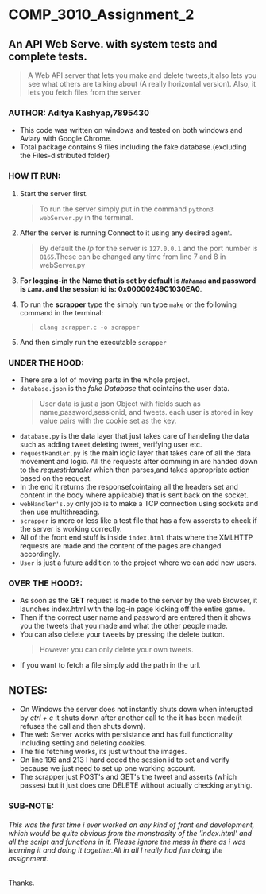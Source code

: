 # COMP_3010_Assignment_2

## An API Web Serve. with system tests and complete tests. 
>A Web API server that lets you make and delete tweets,it also lets you see what others are talking about (A really horizontal version). Also, it lets you fetch files from the server.

### AUTHOR: Aditya Kashyap,7895430

- This code was written on windows and tested on both windows and Aviary with Google Chrome.
- Total package contains 9 files including the fake database.(excluding the Files-distributed folder)

### HOW IT RUN:

1. Start the server first. 
    >To run the server simply put in the command `python3 webServer.py` in the terminal.  
2. After the server is running Connect to it using any desired agent.

    > By default the _Ip_ for the server is `127.0.0.1` and the port number is `8165`.These can be changed any time from line 7 and 8 in webServer.py

3. **For logging-in the Name that is set by default is _`Muhamad`_ and password is _`Lama`_. and the session id is: 0x00000249C1030EA0**. 

4. To run the **scrapper** type the simply run type `make` or the following command in the terminal:
    > `clang scrapper.c -o scrapper `  

5. And then simply run the executable `scrapper`


### UNDER THE HOOD:

- There are a lot of moving parts in the whole project.
- `database.json` is the _fake Database_ that cointains the user data.
    > User data is just a json Object with fields such as name,password,sessionid, and tweets.
    > each user is stored in key value pairs with the cookie set as the key.
- `database.py` is the data layer that just takes care of handeling the data such as   adding tweet,deleting tweet, verifying user etc.
- `requestHandler.py` is the main logic layer that takes care of all the data movement and logic. All the requests after comming in are  handed down to the _requestHandler_ which then parses,and takes appropriate action based on the request.  
- In the end it returns the response(cointaing all the headers set and content in the body where applicable) that is sent back on the socket.  
- `webHandler's.py` only job is to make a TCP connection using sockets and then use multithreading.  
- `scrapper` is more or less like a test file that has a few assersts to check if the server is working correctly.
- All of the front end stuff is inside `index.html` thats where the XMLHTTP requests are made and the content of the pages are changed accordingly.  
- `User` is just a future addition to the project where we can add new users.

### OVER THE HOOD?:
- As soon as the **GET** request is made to the server by the web Browser, it launches index.html with the log-in page kicking off the entire game.  
- Then if the correct user name and password are entered then it shows you the tweets that you made and what the other people made.
- You can also delete your tweets by pressing the delete button. 
    >However you can only delete your own tweets. 
- If you want to fetch a file simply add the path in the url.  


## NOTES:

* On Windows the server does not instantly shuts down when interupted by _ctrl + c_ it shuts down after another call to the it has been made(it refuses the call and then shuts down).
* The web Server works with persistance and has full functionality including setting and deleting cookies.
* The file fetching works, its just without the images.
* On line 196 and 213 I hard coded the session id to set and verify because we just need to set up one working account.
* The scrapper just POST's and GET's the tweet and asserts (which passes) but it just does one DELETE without actually checking anythig.


### SUB-NOTE:

###### This was the first time i ever worked on any kind of front end development, which would be quite obvious from the monstrosity of the 'index.html' and all the script and functions in it. Please ignore the mess in there as i was learning it and doing it together.All in all I really had fun doing the assignment.
Thanks.